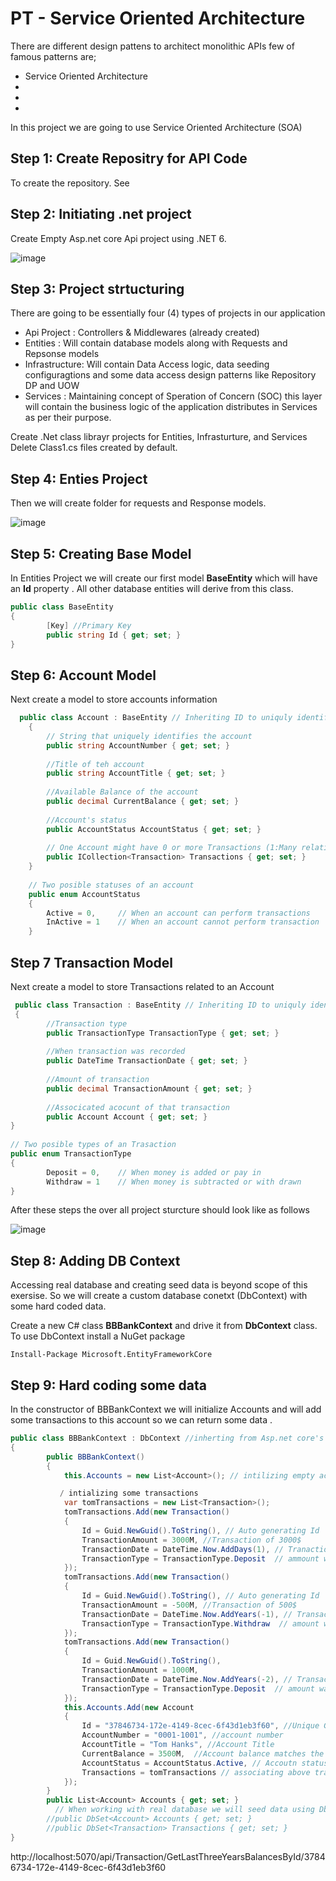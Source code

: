 # PT - Service Oriented Architecture

There are different design pattens to architect monolithic APIs few of famous patterns are;
- Service Oriented Architecture 
- 
- 
- 

In this project we are going to use Service Oriented Architecture (SOA)

## Step 1: Create Repositry for API Code
To create the repository. See

## Step 2: Initiating .net project
Create Empty Asp.net core Api project using .NET 6.

![image](https://user-images.githubusercontent.com/100778209/159008965-44adcb56-913f-4ca3-a45c-3f6f69f7b2d2.png)

## Step 3: Project strtucturing
There are going to be essentially four (4) types of projects in our application 

- Api Project : Controllers & Middlewares (already created)
- Entities : Will contain database models along with Requests and Repsonse models
- Infrastructure: Will contain Data Access logic, data seeding configuragtions and some data access design patterns like Repository DP and UOW
- Services : Maintaining concept of Speration of Concern (SOC) this layer will contain the business logic of the application distributes in Services as per their purpose.

Create .Net class librayr projects for Entities, Infrasturture, and Services
Delete Class1.cs files created by default.

## Step 4: Enties Project 
Then we will create folder for requests and Response models.

![image](https://user-images.githubusercontent.com/100778209/159009869-d2e1d096-81c5-4a50-b5e0-b35dacaeab74.png)


## Step 5: Creating Base Model
In Entities Project we will create our first model **BaseEntity** which will have an **Id** property . All other database entities will derive from this class.
```csharp
public class BaseEntity
{
        [Key] //Primary Key
        public string Id { get; set; }
}
```

## Step 6: Account Model
Next create a model to store accounts information 

```csharp
  public class Account : BaseEntity // Inheriting ID to uniquly identify account in database
    {
        // String that uniquely identifies the account
        public string AccountNumber { get; set; }
        
        //Title of teh account
        public string AccountTitle { get; set; }
        
        //Available Balance of the account
        public decimal CurrentBalance { get; set; }
        
        //Account's status 
        public AccountStatus AccountStatus { get; set; }
        
        // One Account might have 0 or more Transactions (1:Many relationship)
        public ICollection<Transaction> Transactions { get; set; }
    }
    
    // Two posible statuses of an account
    public enum AccountStatus
    {
        Active = 0,     // When an account can perform transactions
        InActive = 1    // When an account cannot perform transaction
    }
```
## Step 7 Transaction Model
Next create a model to store Transactions related to an Account

```csharp
 public class Transaction : BaseEntity // Inheriting ID to uniquly identify account in database
 {
        //Transaction type
        public TransactionType TransactionType { get; set; }
        
        //When transaction was recorded
        public DateTime TransactionDate { get; set; }
        
        //Amount of transaction
        public decimal TransactionAmount { get; set; }
        
        //Associcated acocunt of that transaction
        public Account Account { get; set; }
}
    
// Two posible types of an Trasaction
public enum TransactionType
{
        Deposit = 0,    // When money is added or pay in  
        Withdraw = 1    // When money is subtracted or with drawn
}
```
After these steps the over all project sturcture should look like as follows

![image](https://user-images.githubusercontent.com/100778209/159010704-a4bbc361-30fd-494f-8ddb-083ab03eb22e.png)

## Step 8: Adding DB Context

Accessing real database and creating seed data is beyond scope of this exersise. So we will create a custom database conetxt (DbContext) with some hard coded data.

Create a new C# class **BBBankContext** and drive it from  **DbContext** class. To use DbContext install a NuGet package 

```
Install-Package Microsoft.EntityFrameworkCore
```

## Step 9: Hard coding some data
In the constructor of BBBankContext we will initialize Accounts and will add some transactions to this account so we can return some data .


```csharp
public class BBBankContext : DbContext //inherting from Asp.net core's dbcontext class
{
        public BBBankContext()
        {
            this.Accounts = new List<Account>(); // intilizing empty accounts

           / intializing some transactions
            var tomTransactions = new List<Transaction>();
            tomTransactions.Add(new Transaction()
            {
                Id = Guid.NewGuid().ToString(), // Auto generating Id
                TransactionAmount = 3000M, //Transaction of 3000$
                TransactionDate = DateTime.Now.AddDays(1), // Tranaction happed yesterday
                TransactionType = TransactionType.Deposit  // ammount was added
            });
            tomTransactions.Add(new Transaction()
            {
                Id = Guid.NewGuid().ToString(), // Auto generating Id
                TransactionAmount = -500M, //Transaction of 500$
                TransactionDate = DateTime.Now.AddYears(-1), // Transaction happend one year ago
                TransactionType = TransactionType.Withdraw  // amount was subtracted
            });
            tomTransactions.Add(new Transaction()
            {
                Id = Guid.NewGuid().ToString(),
                TransactionAmount = 1000M,
                TransactionDate = DateTime.Now.AddYears(-2), // Transaction happend two year ago
                TransactionType = TransactionType.Deposit  // amount was added
            });
            this.Accounts.Add(new Account
            {
                Id = "37846734-172e-4149-8cec-6f43d1eb3f60", //Unique GUID of the account
                AccountNumber = "0001-1001", //account number
                AccountTitle = "Tom Hanks", //Account Title
                CurrentBalance = 3500M,  //Account balance matches the transaction
                AccountStatus = AccountStatus.Active, // Accoutn status
                Transactions = tomTransactions // associating above transactions with the account
            }); 
        }
        public List<Account> Accounts { get; set; }
          // When working with real database we will seed data using DbSet
        //public DbSet<Account> Accounts { get; set; }  
        //public DbSet<Transaction> Transactions { get; set; }
}

```
http://localhost:5070/api/Transaction/GetLastThreeYearsBalancesById/37846734-172e-4149-8cec-6f43d1eb3f60
